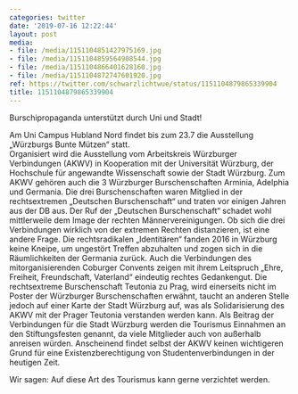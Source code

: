 ```yaml
---
categories: twitter
date: '2019-07-16 12:22:44'
layout: post
media:
- file: /media/1151104851427975169.jpg
- file: /media/1151104859564908544.jpg
- file: /media/1151104866401628160.jpg
- file: /media/1151104872747601920.jpg
ref: https://twitter.com/schwarzlichtwue/status/1151104879865339904
title: 1151104879865339904
---
```

Burschipropaganda unterstützt durch Uni und Stadt! 



Am Uni Campus Hubland Nord findet bis zum 23.7 die Ausstellung „Würzburgs Bunte Mützen“ statt.  
Organisiert wird die Ausstellung vom Arbeitskreis Würzburger Verbindungen (AKWV) in Kooperation mit der Universität Würzburg, der Hochschule für angewandte Wissenschaft sowie der Stadt Würzburg. 
Zum AKWV gehören auch die 3 Würzburger Burschenschaften Arminia, Adelphia und Germania. 
Die drei Burschenschaften waren Mitglied in der rechtsextremen „Deutschen Burschenschaft“ und traten vor einigen Jahren aus der DB aus. Der Ruf der „Deutschen Burschenschaft“ schadet wohl mittlerweile dem Image der rechten Männervereinigungen. 
Ob sich die drei Verbindungen wirklich von der extremen Rechten distanzieren, ist eine andere Frage. Die rechtsradikalen „Identitären“ fanden 2016 in Würzburg keine Kneipe, um ungestört Treffen abzuhalten und zogen sich in die Räumlichkeiten der Germania zurück. 
Auch die Verbindungen des mitorganisierenden Coburger Convents zeigen mit ihrem Leitspruch „Ehre, Freiheit, Freundschaft, Vaterland“ eindeutig rechtes Gedankengut. 
Die rechtsextreme Burschenschaft Teutonia zu Prag, wird einerseits nicht im Poster der Würzburger Burschenschaften erwähnt, taucht an anderen Stelle jedoch auf einer Karte der Stadt Würzburg auf, was als Solidarisierung des AKWV mit der Prager Teutonia verstanden werden kann. 
Als Beitrag der Verbindungen für die Stadt Würzburg werden die Tourismus Einnahmen an den Stiftungsfesten genannt, da viele Mitglieder auch von außerhalb anreisen würden. 
Anscheinend findet selbst der AKWV keinen wichtigeren Grund für eine Existenzberechtigung von Studentenverbindungen in der heutigen Zeit.



Wir sagen: Auf diese Art des Tourismus kann gerne verzichtet werden. 